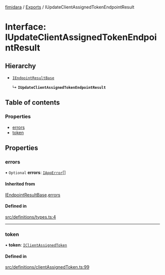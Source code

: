[fimidara](../README.md) / [Exports](../modules.md) / IUpdateClientAssignedTokenEndpointResult

# Interface: IUpdateClientAssignedTokenEndpointResult

## Hierarchy

- [`IEndpointResultBase`](IEndpointResultBase.md)

  ↳ **`IUpdateClientAssignedTokenEndpointResult`**

## Table of contents

### Properties

- [errors](IUpdateClientAssignedTokenEndpointResult.md#errors)
- [token](IUpdateClientAssignedTokenEndpointResult.md#token)

## Properties

### errors

• `Optional` **errors**: [`IAppError`](IAppError.md)[]

#### Inherited from

[IEndpointResultBase](IEndpointResultBase.md).[errors](IEndpointResultBase.md#errors)

#### Defined in

[src/definitions/types.ts:4](https://github.com/softkave/files-js/blob/852341e/src/definitions/types.ts#L4)

___

### token

• **token**: [`IClientAssignedToken`](IClientAssignedToken.md)

#### Defined in

[src/definitions/clientAssignedToken.ts:99](https://github.com/softkave/files-js/blob/852341e/src/definitions/clientAssignedToken.ts#L99)
